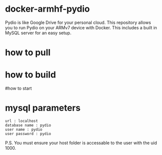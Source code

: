 # docker-armhf-pydio
Pydio is like Google Drive for your personal cloud. 
This repository allows you to run Pydio on your ARMv7 device with Docker. This includes a built in MySQL server for an easy setup.

# how to pull


# how to build


#how to start


# mysql parameters
    url : localhost
    database name : pydio
    user name : pydio
    user password : pydio


P.S. You must ensure your host folder is accessable to the user with the uid 1000.
